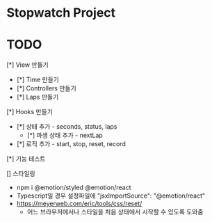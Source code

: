 # Stopwatch Project

# TODO
[*] View 만들기
- [*] Time 만들기
- [*] Controllers 만들기
- [*] Laps 만들기

[*] Hooks 만들기
- [*] 상태 추가 - seconds, status, laps
    - [*] 파생 상태 추가 - nextLap
- [*] 로직 추가 - start, stop, reset, record

[*] 기능 테스트

[] 스타일링
- npm i @emotion/styled @emotion/react
- Typescript일 경우 설정파일에 "jsxImportSource": "@emotion/react"
- https://meyerweb.com/eric/tools/css/reset/
    - 어느 브라우저에서나 스타일을 처음 상태에서 시작할 수 있도록 도와줌